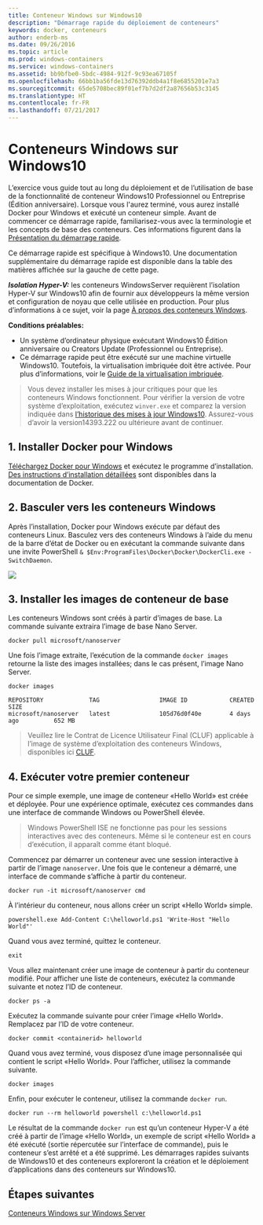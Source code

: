 ```yaml
---
title: Conteneur Windows sur Windows10
description: "Démarrage rapide du déploiement de conteneurs"
keywords: docker, conteneurs
author: enderb-ms
ms.date: 09/26/2016
ms.topic: article
ms.prod: windows-containers
ms.service: windows-containers
ms.assetid: bb9bfbe0-5bdc-4984-912f-9c93ea67105f
ms.openlocfilehash: 66bb1ba56fde13d76392ddb4a1f8e6855201e7a3
ms.sourcegitcommit: 65de5708bec89f01ef7b7d2df2a87656b53c3145
ms.translationtype: HT
ms.contentlocale: fr-FR
ms.lasthandoff: 07/21/2017
---
```

# Conteneurs Windows sur Windows10

L’exercice vous guide tout au long du déploiement et de l’utilisation de base de la fonctionnalité de conteneur Windows10 Professionnel ou Entreprise (Édition anniversaire). Lorsque vous l'aurez terminé, vous aurez installé Docker pour Windows et exécuté un conteneur simple. Avant de commencer ce démarrage rapide, familiarisez-vous avec la terminologie et les concepts de base des conteneurs. Ces informations figurent dans la [Présentation du démarrage rapide](./index.md).

Ce démarrage rapide est spécifique à Windows10. Une documentation supplémentaire du démarrage rapide est disponible dans la table des matières affichée sur la gauche de cette page.

***Isolation Hyper-V:*** les conteneurs WindowsServer requièrent l’isolation Hyper-V sur Windows10 afin de fournir aux développeurs la même version et configuration de noyau que celle utilisée en production. Pour plus d’informations à ce sujet, voir la page [À propos des conteneurs Windows](../about/index.md).

**Conditions préalables:**

- Un système d’ordinateur physique exécutant Windows10 Édition anniversaire ou Creators Update (Professionnel ou Entreprise).   
- Ce démarrage rapide peut être exécuté sur une machine virtuelle Windows10. Toutefois, la virtualisation imbriquée doit être activée. Pour plus d’informations, voir le [Guide de la virtualisation imbriquée](https://msdn.microsoft.com/en-us/virtualization/hyperv_on_windows/user_guide/nesting).

> Vous devez installer les mises à jour critiques pour que les conteneurs Windows fonctionnent.
> Pour vérifier la version de votre système d’exploitation, exécutez `winver.exe` et comparez la version indiquée dans [l’historique des mises à jour Windows10](https://support.microsoft.com/en-us/help/12387/windows-10-update-history).
> Assurez-vous d’avoir la version14393.222 ou ultérieure avant de continuer.

## 1. Installer Docker pour Windows

[Téléchargez Docker pour Windows](https://download.docker.com/win/stable/InstallDocker.msi) et exécutez le programme d’installation. [Des instructions d’installation détaillées](https://docs.docker.com/docker-for-windows/install) sont disponibles dans la documentation de Docker.

## 2. Basculer vers les conteneurs Windows

Après l’installation, Docker pour Windows exécute par défaut des conteneurs Linux. Basculez vers des conteneurs Windows à l’aide du menu de la barre d’état de Docker ou en exécutant la commande suivante dans une invite PowerShell `& $Env:ProgramFiles\Docker\Docker\DockerCli.exe -SwitchDaemon`.

![](./media/docker-for-win-switch.png)

## 3. Installer les images de conteneur de base

Les conteneurs Windows sont créés à partir d’images de base. La commande suivante extraira l’image de base Nano Server.

```none
docker pull microsoft/nanoserver
```

Une fois l’image extraite, l’exécution de la commande `docker images` retourne la liste des images installées; dans le cas présent, l’image Nano Server.

```none
docker images

REPOSITORY             TAG                 IMAGE ID            CREATED             SIZE
microsoft/nanoserver   latest              105d76d0f40e        4 days ago          652 MB
```

> Veuillez lire le Contrat de Licence Utilisateur Final (CLUF) applicable à l’image de système d’exploitation des conteneurs Windows, disponibles ici [CLUF](../images-eula.md).

## 4. Exécuter votre premier conteneur

Pour ce simple exemple, une image de conteneur «Hello World» est créée et déployée. Pour une expérience optimale, exécutez ces commandes dans une interface de commande Windows ou PowerShell élevée.

> Windows PowerShell ISE ne fonctionne pas pour les sessions interactives avec des conteneurs. Même si le conteneur est en cours d’exécution, il apparaît comme étant bloqué.

Commencez par démarrer un conteneur avec une session interactive à partir de l’image `nanoserver`. Une fois que le conteneur a démarré, une interface de commande s’affiche à partir du conteneur.  

```none
docker run -it microsoft/nanoserver cmd
```

À l’intérieur du conteneur, nous allons créer un script «Hello World» simple.

```none
powershell.exe Add-Content C:\helloworld.ps1 'Write-Host "Hello World"'
```   

Quand vous avez terminé, quittez le conteneur.

```none
exit
```

Vous allez maintenant créer une image de conteneur à partir du conteneur modifié. Pour afficher une liste de conteneurs, exécutez la commande suivante et notez l’ID de conteneur.

```none
docker ps -a
```

Exécutez la commande suivante pour créer l’image «Hello World». Remplacez <containerid> par l’ID de votre conteneur.

```none
docker commit <containerid> helloworld
```

Quand vous avez terminé, vous disposez d’une image personnalisée qui contient le script «Hello World». Pour l’afficher, utilisez la commande suivante.

```none
docker images
```

Enfin, pour exécuter le conteneur, utilisez la commande `docker run`.

```none
docker run --rm helloworld powershell c:\helloworld.ps1
```

Le résultat de la commande `docker run` est qu’un conteneur Hyper-V a été créé à partir de l’image «Hello World», un exemple de script «Hello World» a été exécuté (sortie répercutée sur l’interface de commande), puis le conteneur s’est arrêté et a été supprimé.
Les démarrages rapides suivants de Windows10 et des conteneurs exploreront la création et le déploiement d’applications dans des conteneurs sur Windows10.

## Étapes suivantes

[Conteneurs Windows sur Windows Server](./quick-start-windows-server.md)
